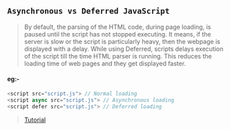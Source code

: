 ## `Asynchronous vs Deferred JavaScript`

> By default, the parsing of the HTML code, during page loading, is paused until the script has not stopped executing. It means, if the server is slow or the script is particularly heavy, then the webpage is displayed with a delay. While using Deferred, scripts delays execution of the script till the time HTML parser is running. This reduces the loading time of web pages and they get displayed faster.

#### eg:-

```javascript
<script src="script.js"> // Normal loading
<script async src="script.js"> // Asynchronous loading
<script defer src="script.js"> // Deferred loading
```

> [Tutorial](https://bitsofco.de/async-vs-defer/)
